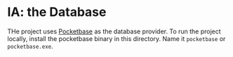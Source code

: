 # IA: the Database

THe project uses [Pocketbase](https://pocketbase.io/docs) as the database provider. To run the project locally, install the pocketbase binary in this directory. Name it `pocketbase` or `pocketbase.exe`.
